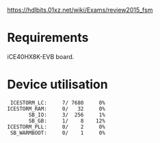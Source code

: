 https://hdlbits.01xz.net/wiki/Exams/review2015_fsm

# Requirements

iCE40HX8K-EVB board.

# Device utilisation

```
 ICESTORM_LC:     7/ 7680     0%
ICESTORM_RAM:     0/   32     0%
       SB_IO:     3/  256     1%
       SB_GB:     1/    8    12%
ICESTORM_PLL:     0/    2     0%
 SB_WARMBOOT:     0/    1     0%
```